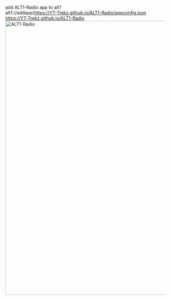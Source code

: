 add ALT1-Radio app to alt1 <br>
alt1://addapp/https://YT-Trekz.github.io/ALT1-Radio/appconfig.json <br>
https://YT-Trekz.github.io/ALT1-Radio
<img width="1646" height="862" alt="ALT1-Radio" src="https://github.com/user-attachments/assets/82a96b52-07b5-440c-a72f-f4771b975f78" />
